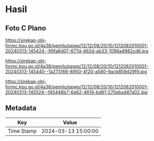 # Hasil

## Foto C Plano

https://sirekap-obj-formc.kpu.go.id/4a38/pemilu/ppwp/12/12/08/20/10/1212082010001-20240313-145424--99fa6d07-677d-462d-ab33-1096a4982cd6.jpg

https://sirekap-obj-formc.kpu.go.id/4a38/pemilu/ppwp/12/12/08/20/10/1212082010001-20240313-145440--1a273166-8950-4f20-a580-9acb859d29f9.jpg

https://sirekap-obj-formc.kpu.go.id/4a38/pemilu/ppwp/12/12/08/20/10/1212082010001-20240313-145524--f45446b7-6e62-4614-bd61-270eba487a02.jpg


## Metadata

| Key        | Value               |
| ---------- | ------------------- |
| Time Stamp | 2024-03-13 15:00:00 |



